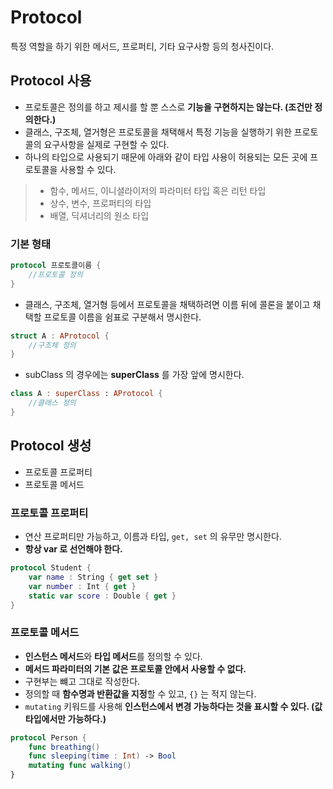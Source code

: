 # Protocol
특정 역할을 하기 위한 메서드, 프로퍼티, 기타 요구사항 등의 청사진이다.

## Protocol 사용
- 프로토콜은 정의를 하고 제시를 할 뿐 스스로 <b>기능을 구현하지는 않는다. (조건만 정의한다.)</b>
- 클래스, 구조체, 열거형은 프로토콜을 채택해서 특정 기능을 실행하기 위한 프로토콜의 요구사항을 실제로 구현할 수 있다.
- 하나의 타입으로 사용되기 때문에 아래와 같이 타입 사용이 허용되는 모든 곳에 프로토콜을 사용할 수 있다.

> - 함수, 메서드, 이니셜라이저의 파라미터 타입 혹은 리턴 타입
> - 상수, 변수, 프로퍼티의 타입
> - 배열, 딕셔너리의 원소 타입

### 기본 형태
```swift
protocol 프로토콜이름 {
    //프로토콜 정의
}
```

- 클래스, 구조체, 열거형 등에서 프로토콜을 채택하려면 이름 뒤에 콜론을 붙이고 채택할 프로토콜 이름을 쉼표로 구분해서 명시한다.

```swift
struct A : AProtocol {
    //구조체 정의
}
```
- subClass 의 경우에는 <b>superClass</b> 를 가장 앞에 명시한다.

```swift
class A : superClass : AProtocol {
    //클래스 정의
}
```

## Protocol 생성
- 프로토콜 프로퍼티
- 프로토콜 메서드

### 프로토콜 프로퍼티
- 연산 프로퍼티만 가능하고, 이름과 타입, ```get, set``` 의 유무만 명시한다.
- <b>항상 var 로 선언해야 한다.</b>

```swift
protocol Student {
    var name : String { get set }
    var number : Int { get }
    static var score : Double { get }
}
```

### 프로토콜 메서드
- <b>인스턴스 메서드</b>와 <b>타입 메서드</b>를 정의할 수 있다.
- <b>메서드 파라미터의 기본 값은 프로토콜 안에서 사용할 수 없다.</b>
- 구현부는 뺴고 그대로 작성한다.
- 정의할 때 <b>함수명과 반환값을 지정</b>할 수 있고, ```{}``` 는 적지 않는다.
- ```mutating``` 키워드를 사용해 <b>인스턴스에서 변경 가능하다는 것을 표시할 수 있다. (값 타입에서만 가능하다.)</b>

```swift
protocol Person {
    func breathing()
    func sleeping(time : Int) -> Bool
    mutating func walking()
} 
```